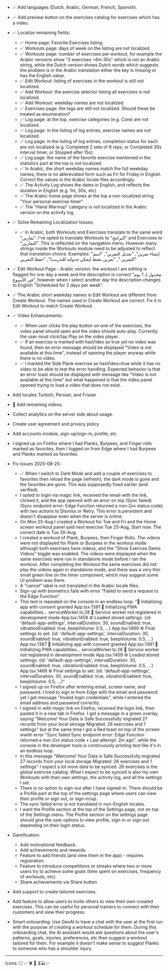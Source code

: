 - ✅ Add languages (Dutch, Arabic, German, French, Spanish).

- ✅ Add preview button on the exercises catalog for exercises which has a video.

- ✅ Localize remaining fields:
    - ✅ Home page: Favorite Exercises listing
    - ✅ Workouts page: days of week on the listing are not localized. 
    - ✅ Workouts page: number of exercises per workout, for example the Arabic versions show "3 exercises ~6m 30s" which is not an Arabic string, while the Dutch version shows Dutch words which suggests the problem is in the Arabic translation either the key is missing or has the English value.
    - ✅ Edit Workout: listing of exercises in the workout is still not localized.
    - ✅ Add Workout: the exercise selector listing all exercises is not localized.
    - ✅ Add Workout: weekday names are not localized.
    - ✅ Exercises page: the tags are still not localized. Should these be treated as enumeration?
    - ✅ Log page: at the top, exercise categories (e.g. Core) are not localized.
    - ✅ Log page: in the listing of log entries, exercise names are not localized.
    - ✅ Log page: in the listing of log entries, completion status for each are not localized (e.g. Completed 2 sets of 8 reps, or Completed 30s interval timer, or Stopped after 15s).
    - ✅ Log page: the name of the favorite exercise mentioned in the statistics part at the top is not localized.
    - ✅ In Arabic, the short weekday names match the full weekday names, there is no abbreviated form such as Fri for Friday in English. Correct the values in the Arabic locale files accordingly.
    - ✅ The Activity Log shows the dates in English, and reflects the duration in English (e.g. 1m, 30s, etc)
    - ✅ The Arabic home page shows at the top a non-localized string "Your personal exercise timer"
    - ✅ The "Hand Warmup" category is not localized in the Arabic version on the activity log.

- ✅ Solve Remaining Localization Issues:
    - ✅ In Arabic, both Workouts and Exercises translate to the same word "تمارين". I've opted to translate Workouts to "البرامج" and Exercises to "التمارين". This is reflected on the navigation menu. However many strings inside the Workouts module need to be adjusted to reflect that translation choice. Examples: "إنشاء تمرين", "تعديل التمرين", "اسم التمرين
", "تمرين نشط (يمكن جدولته للتدريب)", "حفظ التمرين"
- ✅ Edit Workout Page - Arabic version: the workout I am editing is flagged for one day a week and the description is correct "مجدول لـ 1 يوم في الأسبوع", however when I select another day the description changes to English "Scheduled for 2 days per week".
- ✅ The Arabic short weekday names in Edit Workout are different from Create Workout. The names used in Create Workout are correct. Fix it in Edit Workout to match Create Workout.

- ✅ Video Enhancements:
    - ✅ When user clicks the play button on one of the exercises, the video panel should open and the video should auto-play. Currently the user must click/tap Play on the video player.
    - ✅ If an exercise is marked with hasVideo as true yet no video was found, then an error message should be displayed "Video is not available at this time", instead of opening the player anyway while there is no video.
    - ✅ I marked the Side Plank exercise as hasVideo=true while it has no video to be able to test the error handling. Expected behavior is that an error toast should be displayed with message like "Video is not available at this time" but what happened is that the video panel opened trying to load a video that does not exist.

- Add locales Turkish, Persian, and Frisian

- 🔄 Add remaining videos.

- Collect analytics on the server side about usage.

- Create user agreement and privacy policy

- Add accounts module, sign-up/sign-in, profile, etc

- I signed up on Firefox where I had Planks, Burpees, and Finger rolls marked as favorites, then I logged on from Edge where I had Burpees and Planks marked as favorites.

- Fix issues 2025-08-25:
    - ✅ When I switch to Dark Mode and add a couple of exercises to favorites then reload the page (refresh), the dark mode is gone and the favorites are gone. This was supposedly fixed earlier (and verified).
    - I opted to login via magic link, received the email with the link, clicked it, and the app opened with an error on top (Sync failed) (Sync endpoint error: Edge Function returned a non-2xx status code) with two actions to Dismiss or Retry. This error is persistent and doesn't disappear even when the server is online.
    - On Mon 25-Aug I created a Workout for Tue and Fri and the Home screen workout panel said next exercise Tue 25-Aug, Start now. The correct date is Tue 26-Aug.
    - I created a workout of Plank, Burpees, then Finger Rolls. The videos were not displayed for Plank or Burpees in the workout mode although both exercises have videos, and the "Show Exercise Demo Videos" toggle was enabled. The videos were displayed when the same exercises were run in standalone mode before I ran the workout. After completing the Workout the same exercises did not play the videos again in standalone mode, and there was a very thin small green line on the timer component, which may suggest some UI problem was there.
    - A "cancel" label is not translated in the Arabic locale files.
    - Sign-up with biometrics fails with error "Failed to send a request to the Edge Function"
    - This text is repeated on the console in an endless loop: "🚀 Initializing app with consent granted
App.tsx:1391 🚀 Initializing PWA capabilities...
serviceWorker.ts:28 🔧 Service worker not registered in development mode
App.tsx:1459 ⚙️ Loaded stored settings: {id: 'default-app-settings', intervalDuration: 30, soundEnabled: true, vibrationEnabled: true, beepVolume: 0.5, …}
App.tsx:1469 ⚙️ Final settings to set: {id: 'default-app-settings', intervalDuration: 30, soundEnabled: true, vibrationEnabled: true, beepVolume: 0.5, …}
App.tsx:1387 🚀 Initializing app with consent granted
App.tsx:1391 🚀 Initializing PWA capabilities...
serviceWorker.ts:28 🔧 Service worker not registered in development mode
App.tsx:1459 ⚙️ Loaded stored settings: {id: 'default-app-settings', intervalDuration: 30, soundEnabled: true, vibrationEnabled: true, beepVolume: 0.5, …}
App.tsx:1469 ⚙️ Final settings to set: {id: 'default-app-settings', intervalDuration: 30, soundEnabled: true, vibrationEnabled: true, beepVolume: 0.5, …}"
    - I signed up on Firefox after entering email, screen name, and password. I tried to sign in from Edge with the email and password yet I get message "Invalid login credentials", while I entered the email address and password correctly.
    - I signed in with magic link on Firefox, received the login link, then pasted it in a new tab in Firefox. I got a message in a green overlay saying "Welcome! Your Data is Safe Successfully migrated 27 records from your local storage Migrated: 26 exercises and 1 settings" but at the same time I got a Red toast on top of the screen wwith error "Sync failed Sync endpoint error: Edge Function returned a non-2xx status code • Last attempt: 2m ago", while the console in the developer tools is continuously printing text like it's in an endless loop.
    - In this message "Welcome! Your Data is Safe Successfully migrated 27 records from your local storage Migrated: 26 exercises and 1 settings" I expect a lot more data to be synced. 26 exercises is the global exercise catalog. What I expect to be synced is also my own Workouts with their own settings, the activity log, and all the settings I set.
    - There is no option to sign-out after I have signed-in. There should be a Profile part at the top of the settings page where users can view their profile or sign out, or sign-in/up.
    - The sync failed error is not translated in non-English locales.
    - I want the Profile section at the top of the Settings page, not on top of the Settings menu. The Profile section on the settings page should give the user options to view profile, sign-in or sign out depending on their login status.



- Gamification:
    - Add motivational feedback.
    - Add achievements and rewards.
    - Feature to add friends (and view them in the app) - requires registration.
    - Feature to introduce competitions or streaks where two or more users try to achieve some goals (time spent on exercises, frequency of workouts, etc).
    - Share achievements via Share button

- Add support to create tailored exercises.

- Add feature to allow users to invite others to view their own-created exercises. This can be useful for personal trainers to connect with their customers and view their progress.

- Smart onboarding: Use GenAI to have a chat with the user at the first run with the purpose of creating a workout schedule for them. During this onboarding chat, the AI assistant would ask questions about the user's patterns, goals, injuries, preferences, etc then suggest a workout tailored for them. For example it doesn't make sense to suggest Planks to someone who has a shoulder injury.

---

Icons: ☐ ✅ ❌ 🔄 ⏳⌛👉